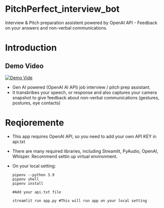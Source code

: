 # PitchPerfect_interview_bot
Interview &amp; Pitch preparation assistent powered by OpenAI API - Feedback on your answers and non-verbal communications.



# Introduction
## Demo Video

[![Demo Vide](https://img.youtube.com/vi/xA9jZJjejWQ/sddefault.jpg)](https://youtu.be/xA9jZJjejWQ?feature=shared)

* Gen AI powered (OpenAI AI API) job interview / pitch prep assistant.
* It transbribes your speech, or response and also captures your camera snapshot to give feedback about non-verbal communications (gestures, postures, eye contacts)

# Reqioremente
* This app requires OpenAI API, so you need to add your own API KEY in api.txt
* There are many required libraries, including Streamlit, PyAudio, OpenAI, Whisper. Recommend settin up virtual environment.
* On your local setting:

  ```
  pipenv --python 3.9
  pipenv shell
  pipenv install

  #Add your api.txt file

  streamlit run app.py #This will run app on your local setting
  ```
